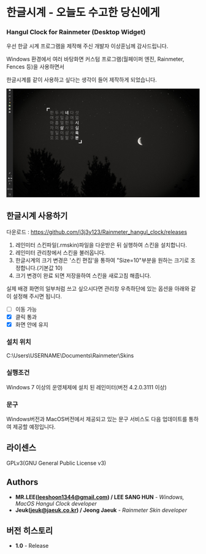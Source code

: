# 한글시계 - 오늘도 수고한 당신에게
### Hangul Clock for Rainmeter (Desktop Widget)
우선 한글 시계 프로그램을 제작해 주신 개발자 이상훈님께 감사드립니다.

Windows 환경에서 여러 바탕화면 커스텀 프로그램(월페이퍼 엔진, Rainmeter, Fences 등)을 사용하면서

한글시계를 같이 사용하고 싶다는 생각이 들어 제작하게 되었습니다.

![!Screenshot](https://github.com/j3j3y123/Rainmeter_hangul_clock/blob/master/Screenshot/%EC%8A%A4%ED%81%AC%EB%A6%B0%EC%83%B7(2).png)

## 한글시계 사용하기
다운로드 : https://github.com/j3j3y123/Rainmeter_hangul_clock/releases

 1. 레인미터 스킨파일(.rmskin)파일을 다운받은 뒤 실행하여 스킨을 설치합니다.
 2. 레인미터 관리창에서 스킨을 불러옵니다.
 3. 한글시계의 크기 변경은 '스킨 편집'을 통하여 "Size=10"부분을 원하는 크기로 조정합니다.(기본값 10)
 4. 크기 변경이 완료 되면 저장을하여 스킨을 새로고침 해줍니다.
 
실제 배경 화면의 일부처럼 쓰고 싶으시다면 관리창 우측하단에 있는 옵션을 아래와 같이 설정해 주시면 됩니다.
- [ ] 이동 가능
- [x] 클릭 통과
- [x] 화면 안에 유지

### 설치 위치
C:\Users\USERNAME\Documents\Rainmeter\Skins

### 실행조건
Windows 7 이상의 운영체제에 설치 된 레인미터(버전 4.2.0.3111 이상)

### 문구
Windows버전과 MacOS버전에서 제공되고 있는 문구 서비스도 다음 업데이트를 통하여 제공할 예정입니다.

## 라이센스
GPLv3(GNU General Public License v3)

## Authors
* **MR.LEE(leeshoon1344@gmail.com) / LEE SANG HUN** - *Windows, MacOS Hangul Clock developer*
* **Jeuk(jeuk@jaeuk.co.kr) / Jeong Jaeuk** - *Rainmeter Skin developer*

## 버전 히스토리
* **1.0** - Release
